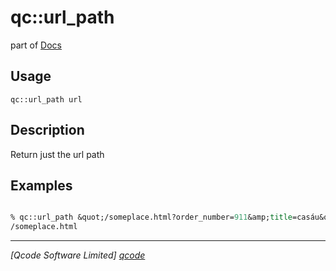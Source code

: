 qc::url_path
============

part of [Docs](.)

Usage
-----
`
        qc::url_path url
    `

Description
-----------
Return just the url path

Examples
--------
```tcl

% qc::url_path &quot;/someplace.html?order_number=911&amp;title=casáu&quot;
/someplace.html
```

----------------------------------
*[Qcode Software Limited] [qcode]*

[qcode]: www.qcode.co.uk "Qcode Software"